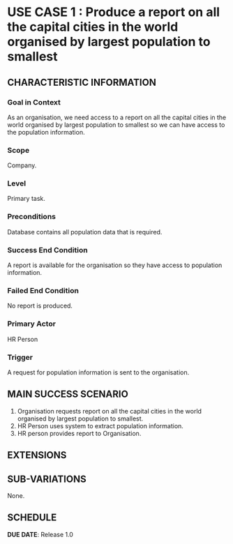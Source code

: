 # USE CASE 1 : Produce a report on all the capital cities in the world organised by largest population to smallest 
## CHARACTERISTIC INFORMATION

### Goal in Context

As an organisation, we need access to a report on all the capital cities in the world organised by largest population to smallest  so we can have access to the population information.
### Scope

Company.

### Level

Primary task.

### Preconditions

Database contains all population data that is required.

### Success End Condition

A report is available for the organisation so they have access to population information.

### Failed End Condition

No report is produced.

### Primary Actor

HR Person

### Trigger

A request for population information is sent to the organisation.

## MAIN SUCCESS SCENARIO

1. Organisation requests report on all the capital cities in the world organised by largest population to smallest. 
2. HR Person uses system to extract population information.
3. HR person provides report to Organisation.



## EXTENSIONS


## SUB-VARIATIONS

None.

## SCHEDULE

**DUE DATE**: Release 1.0